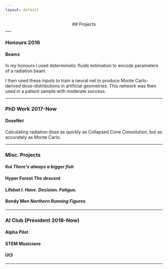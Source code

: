 ```yaml
---
layout: default
---
```


<center>
## Projects
</center>
___

### Honours 2016

#### Beamz
In my honours I used deterministic fluids estimation to encode parameters of a radiation beam.

I then used these inputs to train a neural net to produce Monte Carlo-derived dose-distributions in artificial geometries.  This network was then used in a patient sample with moderate success.

___

### PhD Work 2017-Now

#### DoseNet
Calculating radiation dose as quickly as Collapsed Cone Convolution, but as accurately as Monte Carlo.

___

### Misc. Projects

#### **Koi** *There's always a bigger fish*

#### **Hyper Forest** *The descent*

#### **Lifebot** *I. Have. Decision. Fatigue.*

#### **Bendy Men** *Northern Running Figures*

___

### AI Club \(President 2018-Now)

#### Alpha Pilot

#### STEM Musicians

#### Ut3

___
